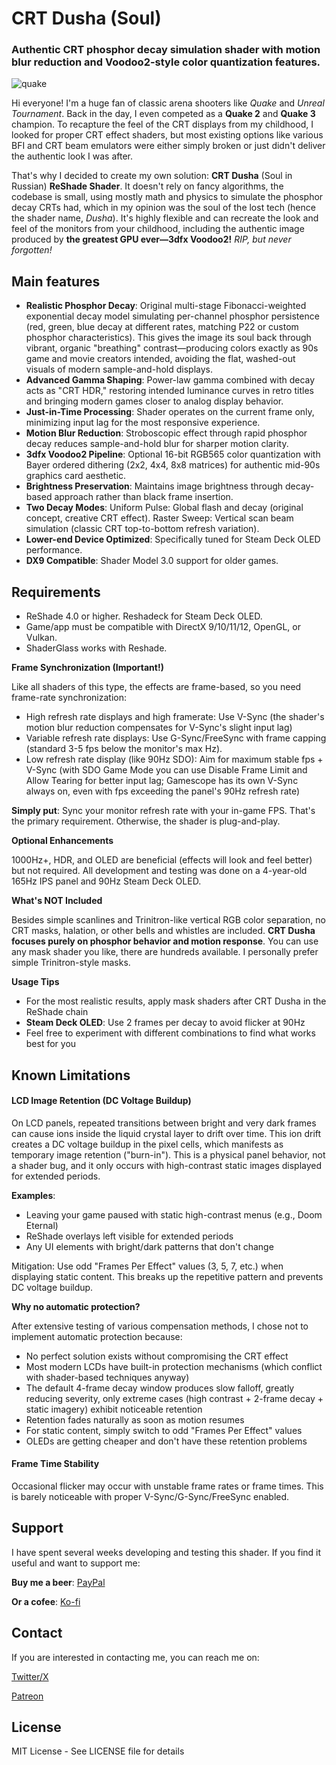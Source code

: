 # CRT Dusha (Soul)
### Authentic CRT phosphor decay simulation shader with motion blur reduction and Voodoo2-style color quantization features.
![quake](https://github.com/user-attachments/assets/4d4f8b6b-2858-498f-a341-40e03d48a10a)



Hi everyone! I'm a huge fan of classic arena shooters like *Quake* and *Unreal Tournament*. Back in the day, I even competed as a **Quake 2** and **Quake 3** champion. To recapture the feel of the CRT displays from my childhood, I looked for proper CRT effect shaders, but most existing options like various BFI and CRT beam emulators were either simply broken or just didn't deliver the authentic look I was after.

That's why I decided to create my own solution: **CRT Dusha** (Soul in Russian) **ReShade Shader**. It doesn't rely on fancy algorithms, the codebase is small, using mostly math and physics to simulate the phosphor decay CRTs had, which in my opinion was the soul of the lost tech (hence the shader name, *Dusha*). It's highly flexible and can recreate the look and feel of the monitors from your childhood, including the authentic image produced by **the greatest GPU ever—3dfx Voodoo2!** *RIP, but never forgotten!*

## Main features

- **Realistic Phosphor Decay**: Original multi-stage Fibonacci-weighted exponential decay model simulating per-channel phosphor persistence (red, green, blue decay at different rates, matching P22 or custom phosphor characteristics). This gives the image its soul back through vibrant, organic "breathing" contrast—producing colors exactly as 90s game and movie creators intended, avoiding the flat, washed-out visuals of modern sample-and-hold displays.
- **Advanced Gamma Shaping**: Power-law gamma combined with decay acts as "CRT HDR," restoring intended luminance curves in retro titles and bringing modern games closer to analog display behavior.    
- **Just-in-Time Processing**: Shader operates on the current frame only, minimizing input lag for the most responsive experience.  
- **Motion Blur Reduction**: Stroboscopic effect through rapid phosphor decay reduces sample-and-hold blur for sharper motion clarity.  
- **3dfx Voodoo2 Pipeline**: Optional 16-bit RGB565 color quantization with Bayer ordered dithering (2x2, 4x4, 8x8 matrices) for authentic mid-90s graphics card aesthetic.  
- **Brightness Preservation**: Maintains image brightness through decay-based approach rather than black frame insertion.  
- **Two Decay Modes**: Uniform Pulse: Global flash and decay (original concept, creative CRT effect). Raster Sweep: Vertical scan beam simulation (classic CRT top-to-bottom refresh variation). 
- **Lower-end Device Optimized**: Specifically tuned for Steam Deck OLED performance.  
- **DX9 Compatible**: Shader Model 3.0 support for older games.

## Requirements

- ReShade 4.0 or higher. Reshadeck for Steam Deck OLED.
- Game/app must be compatible with DirectX 9/10/11/12, OpenGL, or Vulkan.
- ShaderGlass works with Reshade.

**Frame Synchronization (Important!)**

Like all shaders of this type, the effects are frame-based, so you need frame-rate synchronization:

- High refresh rate displays and high framerate: Use V-Sync (the shader's motion blur reduction compensates for V-Sync's slight input lag)
- Variable refresh rate displays: Use G-Sync/FreeSync with frame capping (standard 3-5 fps below the monitor's max Hz). 
- Low refresh rate display (like 90Hz SDO): Aim for maximum stable fps + V-Sync (with SDO Game Mode you can use Disable Frame Limit and Allow Tearing for better input lag; Gamescope has its own V-Sync always on, even with fps exceeding the panel's 90Hz refresh rate)

**Simply put**: Sync your monitor refresh rate with your in-game FPS. That's the primary requirement. Otherwise, the shader is plug-and-play.

**Optional Enhancements**

1000Hz+, HDR, and OLED are beneficial (effects will look and feel better) but not required. All development and testing was done on a 4-year-old 165Hz IPS panel and 90Hz Steam Deck OLED.

**What's NOT Included**

Besides simple scanlines and Trinitron-like vertical RGB color separation, no CRT masks, halation, or other bells and whistles are included. **CRT Dusha focuses purely on phosphor behavior and motion response**. You can use any mask shader you like, there are hundreds available. I personally prefer simple Trinitron-style masks.

**Usage Tips**

- For the most realistic results, apply mask shaders after CRT Dusha in the ReShade chain
- **Steam Deck OLED**: Use 2 frames per decay to avoid flicker at 90Hz
- Feel free to experiment with different combinations to find what works best for you

## Known Limitations

#### LCD Image Retention (DC Voltage Buildup)

On LCD panels, repeated transitions between bright and very dark frames can cause ions inside the liquid crystal layer to drift over time. This ion drift creates a DC voltage buildup in the pixel cells, which manifests as temporary image retention ("burn-in"). This is a physical panel behavior, not a shader bug, and it only occurs with high-contrast static images displayed for extended periods.

**Examples**:

- Leaving your game paused with static high-contrast menus (e.g., Doom Eternal)
- ReShade overlays left visible for extended periods
- Any UI elements with bright/dark patterns that don't change

Mitigation: Use odd "Frames Per Effect" values (3, 5, 7, etc.) when displaying static content. This breaks up the repetitive pattern and prevents DC voltage buildup.

**Why no automatic protection?**

After extensive testing of various compensation methods, I chose not to implement automatic protection because:

- No perfect solution exists without compromising the CRT effect
- Most modern LCDs have built-in protection mechanisms (which conflict with shader-based techniques anyway)
- The default 4-frame decay window produces slow falloff, greatly reducing severity, only extreme cases (high contrast + 2-frame decay + static imagery) exhibit noticeable retention
- Retention fades naturally as soon as motion resumes
- For static content, simply switch to odd "Frames Per Effect" values
- OLEDs are getting cheaper and don't have these retention problems

#### Frame Time Stability
  
Occasional flicker may occur with unstable frame rates or frame times. This is barely noticeable with proper V-Sync/G-Sync/FreeSync enabled.

## Support

I have spent several weeks developing and testing this shader. If you find it useful and want to support me:

**Buy me a beer**: [PayPal](https://www.paypal.com/donate/?hosted_button_id=M7ZZ8WVFA5WCS)

**Or a cofee**: [Ko-fi](https://ko-fi.com/maximlapounov)

## Contact

If you are interested in contacting me, you can reach me on: 

[Twitter/X](https://x.com/MaximLapounov)

[Patreon](https://www.patreon.com/cw/MaximLapounov)


## License

MIT License - See LICENSE file for details
